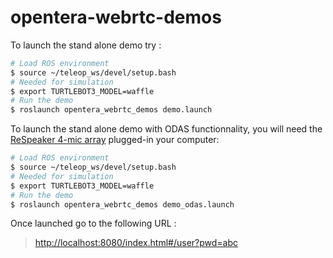 # opentera-webrtc-demos

To launch the stand alone demo try :

```bash
# Load ROS environment
$ source ~/teleop_ws/devel/setup.bash
# Needed for simulation
$ export TURTLEBOT3_MODEL=waffle
# Run the demo
$ roslaunch opentera_webrtc_demos demo.launch
```

To launch the stand alone demo with ODAS functionnality, you will need the [ReSpeaker 4-mic array](https://respeaker.io/usb_4_mic_array/) plugged-in your computer:
```bash
# Load ROS environment
$ source ~/teleop_ws/devel/setup.bash
# Needed for simulation
$ export TURTLEBOT3_MODEL=waffle
# Run the demo
$ roslaunch opentera_webrtc_demos demo_odas.launch
```

Once launched go to the following URL :
>[http://localhost:8080/index.html#/user?pwd=abc](http://localhost:8080/index.html#/user?pwd=abc)
